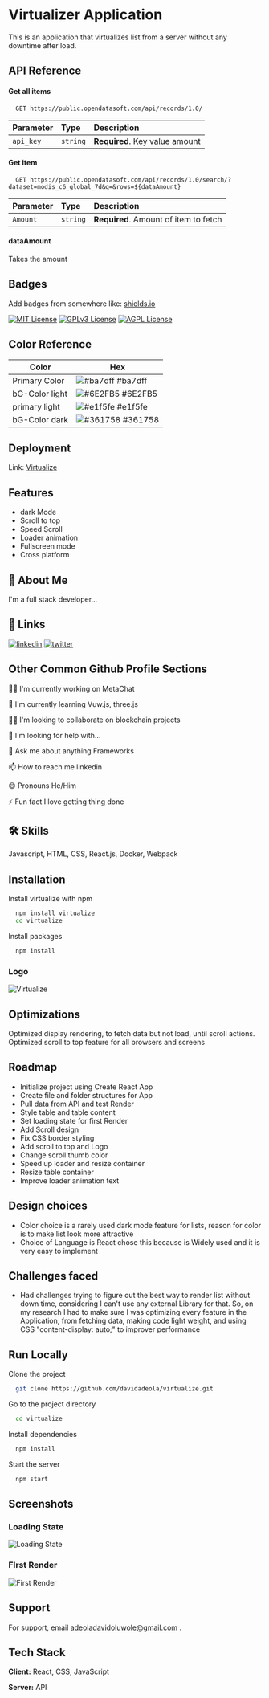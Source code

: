# Virtualizer Application

This is an application that virtualizes list from a server without any downtime after load.

## API Reference

#### Get all items

```http
  GET https://public.opendatasoft.com/api/records/1.0/
```

| Parameter | Type     | Description                    |
| :-------- | :------- | :----------------------------- |
| `api_key` | `string` | **Required**. Key value amount |

#### Get item

```http
  GET https://public.opendatasoft.com/api/records/1.0/search/?dataset=modis_c6_global_7d&q=&rows=${dataAmount}
```

| Parameter | Type     | Description                           |
| :-------- | :------- | :------------------------------------ |
| `Amount`  | `string` | **Required**. Amount of item to fetch |

#### dataAmount

Takes the amount

## Badges

Add badges from somewhere like: [shields.io](https://shields.io/)

[![MIT License](https://img.shields.io/badge/License-MIT-green.svg)](https://choosealicense.com/licenses/mit/)
[![GPLv3 License](https://img.shields.io/badge/License-GPL%20v3-yellow.svg)](https://opensource.org/licenses/)
[![AGPL License](https://img.shields.io/badge/license-AGPL-blue.svg)](http://www.gnu.org/licenses/agpl-3.0)

## Color Reference

| Color          | Hex                                                              |
| -------------- | ---------------------------------------------------------------- |
| Primary Color  | ![#ba7dff](https://via.placeholder.com/10/ba7dff?text=+) #ba7dff |
| bG-Color light | ![#6E2FB5](https://via.placeholder.com/10/6E2FB5?text=+) #6E2FB5 |
| primary light  | ![#e1f5fe](https://via.placeholder.com/10/e1f5fe?text=+) #e1f5fe |
| bG-Color dark  | ![#361758](https://via.placeholder.com/10/361758?text=+) #361758 |

## Deployment

Link: [Virtualize](https://virtualizer.netlify.app/)

## Features

- dark Mode
- Scroll to top
- Speed Scroll
- Loader animation
- Fullscreen mode
- Cross platform

## 🚀 About Me

I'm a full stack developer...

## 🔗 Links

[![linkedin](https://img.shields.io/badge/linkedin-0A66C2?style=for-the-badge&logo=linkedin&logoColor=white)](https://www.linkedin.com/david-adeola)
[![twitter](https://img.shields.io/badge/twitter-1DA1F2?style=for-the-badge&logo=twitter&logoColor=white)](https://twitter.com/DavidAdeola_)

## Other Common Github Profile Sections

👩‍💻 I'm currently working on MetaChat

🧠 I'm currently learning Vuw.js, three.js

👯‍♀️ I'm looking to collaborate on blockchain projects

🤔 I'm looking for help with...

💬 Ask me about anything Frameworks

📫 How to reach me linkedin

😄 Pronouns He/Him

⚡️ Fun fact I love getting thing done

## 🛠 Skills

Javascript, HTML, CSS, React.js, Docker, Webpack

## Installation

Install virtualize with npm

```bash
  npm install virtualize
  cd virtualize
```

Install packages

```bash
  npm install
```

### Logo

![Virtualize](https://res.cloudinary.com/devkp5za2/image/upload/v1664443697/virtualize_gb7hwu.png)

## Optimizations

Optimized display rendering, to fetch data but not load, until scroll actions.
Optimized scroll to top feature for all browsers and screens

## Roadmap

- Initialize project using Create React App
- Create file and folder structures for App
- Pull data from API and test Render
- Style table and table content
- Set loading state for first Render
- Add Scroll design
- Fix CSS border styling
- Add scroll to top and Logo
- Change scroll thumb color
- Speed up loader and resize container
- Resize table container
- Improve loader animation text

## Design choices

- Color choice is a rarely used dark mode feature for lists, reason for color is to make list look more attractive
- Choice of Language is React chose this because is Widely used and it is very easy to implement

## Challenges faced

- Had challenges trying to figure out the best way to render list without down time, considering I can't use any external Library for that. So, on my research I had to make sure I was optimizing every feature in the Application, from fetching data, making code light weight, and using CSS "content-display: auto;" to improver performance

## Run Locally

Clone the project

```bash
  git clone https://github.com/davidadeola/virtualize.git
```

Go to the project directory

```bash
  cd virtualize
```

Install dependencies

```bash
  npm install
```

Start the server

```bash
  npm start
```

## Screenshots

### Loading State

![Loading State](https://res.cloudinary.com/devkp5za2/image/upload/v1664444341/unnamed_2_lajdez.jpg)

### FIrst Render

![First Render](https://res.cloudinary.com/devkp5za2/image/upload/v1664444342/unnamed_3_tzadbk.jpg)

## Support

For support, email adeoladavidoluwole@gmail.com .

## Tech Stack

**Client:** React, CSS, JavaScript

**Server:** API
